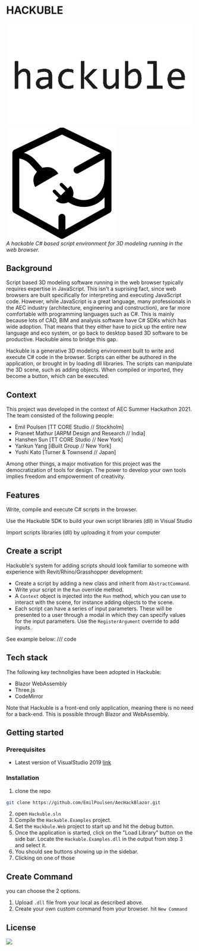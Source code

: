 # HACKUBLE

![Hackuble gif](Resources\hackuble.gif) ![Hackuble icon](src/Hackuble.Web/wwwroot/icon.png)  
*A hackable C# based script environment for 3D modeling running in the web browser.* 

## Background
Script based 3D modeling software running in the web browser typically requires expertise in JavaScript. This isn't a suprising fact, since web browsers are built specifically for interpreting and executing JavaScript code. However, while JavaScript is a great language, many professionals in the AEC industry (architecture, engineering and construction), are far more comfortable with programming languages such as C#. This is mainly because lots of CAD, BIM and analysis software have C# SDKs which has wide adoption. That means that they either have to pick up the entire new language and eco system, or go back to desktop based 3D software to be productive. Hackuble aims to bridge this gap.

Hackuble is a generative 3D modeling environment built to write and execute C# code in the browser. Scripts can either be authored in the application, or brought in by loading dll libraries. The scripts can manipulate the 3D scene, such as adding objects. When compiled or imported, they become a button, which can be executed.

## Context
This project was developed in the context of AEC Summer Hackathon 2021. The team consisted of the following people:
- Emil Poulsen [TT CORE Studio // Stockholm]
- Praneet Mathur [ARPM Design and Research // India]
- Hanshen Sun [TT CORE Studio // New York]
- Yankun Yang [iBuilt Group // New York]
- Yushi Kato [Turner & Townsend // Japan]

Among other things, a major motivation for this project was the democratization of tools for design. The power to develop your own tools implies freedom and empowerment of creativity.

## Features

Write, compile and execute C# scripts in the browser.

Use the Hackuble SDK to build your own script libraries (dll) in Visual Studio 

Import scripts libraries (dll) by uploading it from your computer

## Create a script
Hackuble's system for adding scripts should look familiar to someone with experience with Revit/Rhino/Grasshopper development:

- Create a script by adding a new class and inherit from `AbstractCommand`.
- Write your script in the `Run` override method.
- A `Context` object is injected into the `Run` method, which you can use to interact with the scene, for instance adding objects to the scene. 
- Each script can have a series of input parameters. These will be presented to a user through a modal in which they can specify values for the input parameters. Use the `RegisterArgument` override to add inputs.

See example below:
/// code

## Tech stack
The following key technoligies have been adopted in Hackuble: 
- Blazor WebAssembly
- Three.js
- CodeMirror

Note that Hackuble is a front-end only application, meaning there is no need for a back-end. This is possible through Blazor and WebAssembly.

## Getting started
### Prerequisites
* Latest version of VisualStudio 2019 [link](https://visualstudio.microsoft.com/downloads/)

### Installation
1. clone the repo

```sh
git clone https://github.com/EmilPoulsen/AecHackBlazor.git
```

2. open `Hackuble.sln`
3. Compile the `Hackuble.Examples` project.
4. Set the `Hackbule.Web` project to start up and hit the debug button.
5. Once the application is started, click on the "Load Library" button on the side bar. Locate the `Hackuble.Examples.dll` in the output from step 3 and select it.
6. You should see buttons showing up in the sidebar.
7. Clicking on one of those

## Create Command
you can choose the 2 options.
1. Upload `.dll` file from your local as described above.
2. Create your own custom command from your browser. hit `New Command`

## License
![](https://github.com/EmilPoulsen/AecHackBlazor/blob/main/gifs/demo-gif-01.gif)
